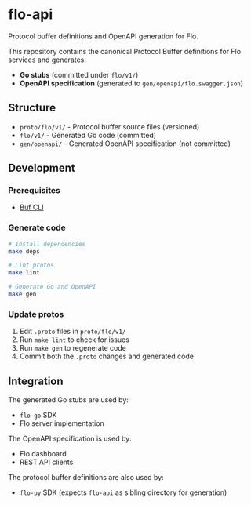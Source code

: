 # flo-api

Protocol buffer definitions and OpenAPI generation for Flo.

This repository contains the canonical Protocol Buffer definitions for Flo services and generates:

- **Go stubs** (committed under `flo/v1/`)
- **OpenAPI specification** (generated to `gen/openapi/flo.swagger.json`)

## Structure

- `proto/flo/v1/` - Protocol buffer source files (versioned)
- `flo/v1/` - Generated Go code (committed)
- `gen/openapi/` - Generated OpenAPI specification (not committed)

## Development

### Prerequisites

- [Buf CLI](https://buf.build/docs/installation)

### Generate code

```bash
# Install dependencies
make deps

# Lint protos
make lint

# Generate Go and OpenAPI
make gen
```

### Update protos

1. Edit `.proto` files in `proto/flo/v1/`
2. Run `make lint` to check for issues
3. Run `make gen` to regenerate code
4. Commit both the `.proto` changes and generated code

## Integration

The generated Go stubs are used by:
- `flo-go` SDK
- Flo server implementation

The OpenAPI specification is used by:
- Flo dashboard
- REST API clients

The protocol buffer definitions are also used by:
- `flo-py` SDK (expects `flo-api` as sibling directory for generation)
